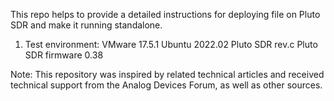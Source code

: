 This repo helps to provide a detailed instructions for deploying file on Pluto SDR and make it running standalone. 

1. Test environment:
   VMware 17.5.1
   Ubuntu 2022.02
   Pluto SDR rev.c
   Pluto SDR firmware 0.38

Note: This repository was inspired by related technical articles and received technical support from the Analog Devices Forum, as well as other sources.
